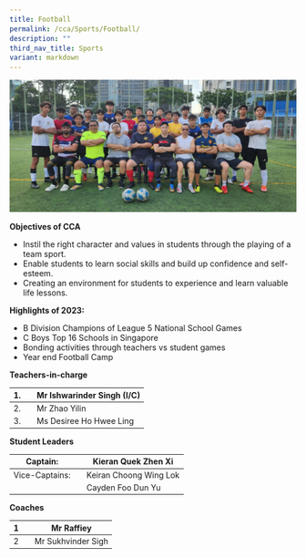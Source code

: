 ```yaml
---
title: Football
permalink: /cca/Sports/Football/
description: ""
third_nav_title: Sports
variant: markdown
---
```

![](/images/2023%20football.JPG)



**Objectives of CCA**

*   Instil the right character and values in students through the playing of a team sport.
*   Enable students to learn social skills and build up confidence and self-esteem.
*   Creating an environment for students to experience and learn valuable life lessons.

**Highlights of 2023:**

*   B Division Champions of League 5 National School Games
*   C Boys Top 16 Schools in Singapore
*   Bonding activities through teachers vs student games
*   Year end Football Camp
		
**Teachers-in-charge**

| 1. |  | Mr Ishwarinder Singh (I/C)  |
| -------- | -------- | -------- |
| 2.     |      |   Mr Zhao Yilin   |
| 3.     |      |   Ms Desiree Ho Hwee Ling   |


**Student Leaders**

| Captain: |  | Kieran Quek Zhen Xi |
| -------- | -------- | -------- |
| Vice-Captains:    |      | Keiran Choong Wing Lok     |
|    |      | Cayden Foo Dun Yu |



**Coaches**

| 1 |  | Mr Raffiey |
| -------- | -------- | -------- |
| 2    |     |  Mr Sukhvinder Sigh     |